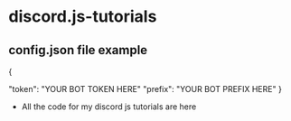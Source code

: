 # discord.js-tutorials

## config.json file example

{

  "token": "YOUR BOT TOKEN HERE"
   "prefix": "YOUR BOT PREFIX HERE"
}

- All the code for my discord js tutorials are here
